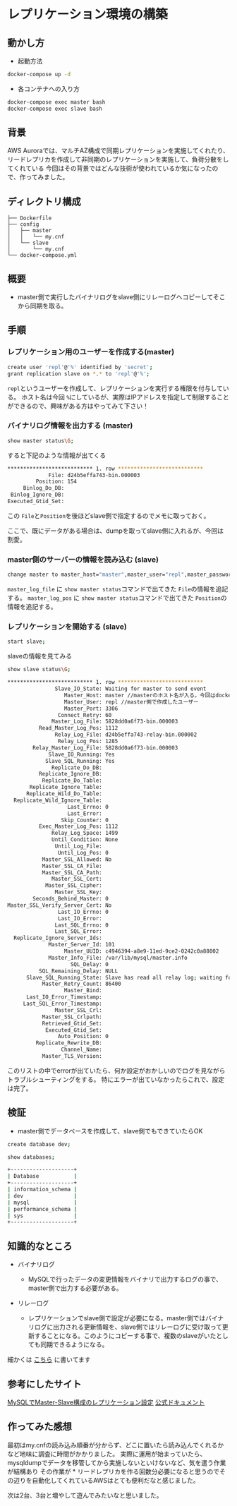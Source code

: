 # レプリケーション環境の構築

## 動かし方

- 起動方法

``` bash
docker-compose up -d
```
- 各コンテナへの入り方

``` bash
docker-compose exec master bash
docker-compose exec slave bash
```

## 背景
AWS Auroraでは、マルチAZ構成で同期レプリケーションを実施してくれたり、リードレプリカを作成して非同期のレプリケーションを実施して、負荷分散をしてくれている
今回はその背景ではどんな技術が使われているか気になったので、作ってみました。


## ディレクトリ構成
```
├── Dockerfile
├── config
│   ├── master
│   │   └── my.cnf
│   └── slave
│       └── my.cnf
└── docker-compose.yml
```

## 概要
- master側で実行したバイナリログをslave側にリレーログへコピーしてそこから同期を取る。

## 手順
###  レプリケーション用のユーザーを作成する(master)

``` bash
create user 'repl'@'%' identified by 'secret';
grant replication slave on *.* to 'repl'@'%';
```

`repl`というユーザーを作成して、レプリケーションを実行する権限を付与している。
ホスト名は今回 `%`にしているが、実際はIPアドレスを指定して制限することができるので、興味がある方はやってみて下さい！


### バイナリログ情報を出力する (master)
``` bash
show master status\G;
```

すると下記のような情報が出てくる

```bash
*************************** 1. row ***************************
             File: d24b5effa743-bin.000003
         Position: 154
     Binlog_Do_DB:
 Binlog_Ignore_DB:
Executed_Gtid_Set:
```

この `File`と`Position`を後ほどslave側で指定するのでメモに取っておく。

ここで、既にデータがある場合は、dumpを取ってslave側に入れるが、今回は割愛。

### master側のサーバーの情報を読み込む (slave)

```bash
change master to master_host="master",master_user="repl",master_password="secret", master_log_file="d24b5effa743-bin.000003", master_log_pos=154
```

 `master_log_file` に `show master status`コマンドで出てきた `File`の情報を追記する。
 `master_log_pos` に `show master status`コマンドで出てきた `Position`の情報を追記する。

### レプリケーションを開始する (slave)

```bash
start slave;
```

slaveの情報を見てみる

```bash
show slave status\G;
```

```bash
*************************** 1. row ***************************
               Slave_IO_State: Waiting for master to send event
                  Master_Host: master //masterのホスト名が入る。今回はdockerのサービス名を指定している
                  Master_User: repl //master側で作成したユーザー
                  Master_Port: 3306
                Connect_Retry: 60
              Master_Log_File: 5828dd0a6f73-bin.000003
          Read_Master_Log_Pos: 1112
               Relay_Log_File: d24b5effa743-relay-bin.000002
                Relay_Log_Pos: 1285
        Relay_Master_Log_File: 5828dd0a6f73-bin.000003
             Slave_IO_Running: Yes
            Slave_SQL_Running: Yes
              Replicate_Do_DB:
          Replicate_Ignore_DB:
           Replicate_Do_Table:
       Replicate_Ignore_Table:
      Replicate_Wild_Do_Table:
  Replicate_Wild_Ignore_Table:
                   Last_Errno: 0
                   Last_Error:
                 Skip_Counter: 0
          Exec_Master_Log_Pos: 1112
              Relay_Log_Space: 1499
              Until_Condition: None
               Until_Log_File:
                Until_Log_Pos: 0
           Master_SSL_Allowed: No
           Master_SSL_CA_File:
           Master_SSL_CA_Path:
              Master_SSL_Cert:
            Master_SSL_Cipher:
               Master_SSL_Key:
        Seconds_Behind_Master: 0
Master_SSL_Verify_Server_Cert: No
                Last_IO_Errno: 0
                Last_IO_Error:
               Last_SQL_Errno: 0
               Last_SQL_Error:
  Replicate_Ignore_Server_Ids:
             Master_Server_Id: 101
                  Master_UUID: c4946394-a8e9-11ed-9ce2-0242c0a88002
             Master_Info_File: /var/lib/mysql/master.info
                    SQL_Delay: 0
          SQL_Remaining_Delay: NULL
      Slave_SQL_Running_State: Slave has read all relay log; waiting for more updates
           Master_Retry_Count: 86400
                  Master_Bind:
      Last_IO_Error_Timestamp:
     Last_SQL_Error_Timestamp:
               Master_SSL_Crl:
           Master_SSL_Crlpath:
           Retrieved_Gtid_Set:
            Executed_Gtid_Set:
                Auto_Position: 0
         Replicate_Rewrite_DB:
                 Channel_Name:
           Master_TLS_Version:
```

このリストの中でerrorが出ていたら、何か設定がおかしいのでログを見ながらトラブルシューティングをする。
特にエラーが出ていなかったらこれで、設定は完了。


## 検証

- master側でデータベースを作成して、slave側でもできていたらOK

```bash (master)
create database dev;
```

```bash (slave)
show databases;

+--------------------+
| Database           |
+--------------------+
| information_schema |
| dev                |
| mysql              |
| performance_schema |
| sys                |
+--------------------+
```

## 知識的なところ
- バイナリログ
    - MySQLで行ったデータの変更情報をバイナリで出力するログの事で、master側で出力する必要がある。

- リレーログ
    - レプリケーションでslave側で設定が必要になる。master側ではバイナリログに出力される更新情報を、slave側ではリレーログに受け取って更新することになる。このようにコピーする事で、複数のslaveがいたとしても同期できるようになる。

細かくは [こちら](https://weblabo.oscasierra.net/mysql-log-1/) に書いてます

## 参考にしたサイト
[MySQLでMaster-Slave構成のレプリケーション設定](https://qiita.com/ksugawara61/items/fdd5ae9b78931540887f)
[公式ドキュメント](https://dev.mysql.com/doc/search/?d=171&p=1&q=%E3%83%AC%E3%83%97%E3%83%AA%E3%82%B1%E3%83%BC%E3%82%B7%E3%83%A7%E3%83%B3)

## 作ってみた感想
最初はmy.cnfの読み込み順番が分からず、どこに置いたら読み込んでくれるかなど地味に調査に時間がかかりました。
実際に運用が始まっていたら、mysqldumpでデータを移管してから実施しないといけないなど、気を遣う作業が結構あり
その作業が * リードレプリカを作る回数分必要になると思うのでその辺りを自動化してくれているAWSはとても便利だなと感じました。

次は2台、3台と増やして遊んでみたいなと思いました。

